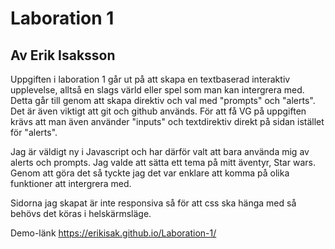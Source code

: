 # Laboration 1
## Av Erik Isaksson

Uppgiften i laboration 1 går ut på att skapa en textbaserad interaktiv upplevelse, alltså en slags värld eller spel som man kan intergrera med. Detta går till genom att skapa direktiv och val med "prompts" och "alerts". Det är även viktigt att git och github används. För att få VG på uppgiften krävs att man även använder "inputs" och textdirektiv direkt på sidan istället för "alerts".

Jag är väldigt ny i Javascript och har därför valt att bara använda mig av alerts och prompts. Jag valde att sätta ett tema på mitt äventyr, Star wars. Genom att göra det så tyckte jag det var enklare att komma på olika funktioner att intergrera med. 

Sidorna jag skapat är inte responsiva så för att css ska hänga med så behövs det köras i helskärmsläge.


Demo-länk
https://erikisak.github.io/Laboration-1/

